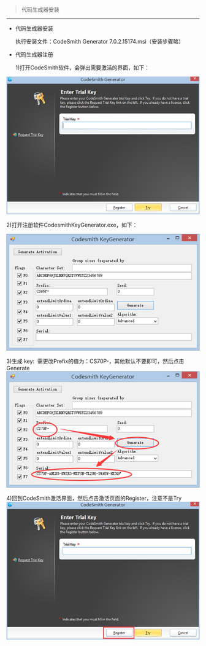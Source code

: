 > 代码生成器安装

---

* 代码生成器安装

  执行安装文件：CodeSmith Generator 7.0.2.15174.msi（安装步骤略）

* 代码生成器注册

  1\)打开CodeSmith软件，会弹出需要激活的界面，如下：

![](/assets/CodeSmithGenerator/01.png)

2\)打开注册软件CodesmithKeyGenerator.exe，如下：

![](/assets/CodeSmithGenerator/02.png)

3\)生成 key:  需更改Prefix的值为：CS70P-，其他默认不要即可，然后点击Generate
![](/assets/CodeSmithGenerator/03.png)

4\)回到CodeSmith激活界面，然后点击激活页面的Register，注意不是Try
![](/assets/CodeSmithGenerator/04.png)

